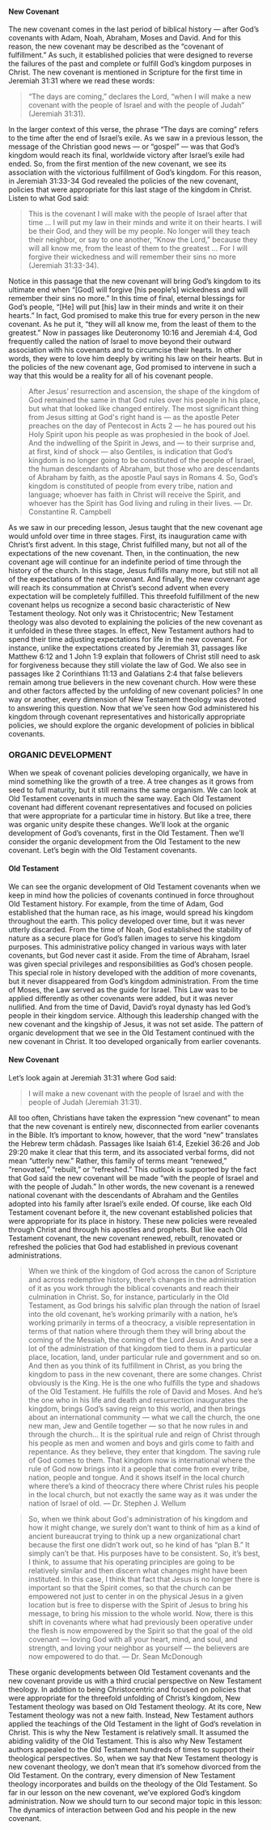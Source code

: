 #### New Covenant

The new covenant comes in the last period of biblical history — after God’s covenants with Adam, Noah, Abraham, Moses and David. And for this reason, the new covenant may be described as the “covenant of fulfillment.” As such, it established policies that were designed to reverse the failures of the past and complete or fulfill God’s kingdom purposes in Christ.
The new covenant is mentioned in Scripture for the first time in Jeremiah 31:31 where we read these words:

> “The days are coming,” declares the Lord, “when I will make a new covenant with the people of Israel and with the people of Judah” (Jeremiah 31:31). 

In the larger context of this verse, the phrase “The days are coming” refers to the time after the end of Israel’s exile. As we saw in a previous lesson, the message of the Christian good news — or “gospel” — was that God’s kingdom would reach its final, worldwide victory after Israel’s exile had ended. So, from the first mention of the new covenant, we see its association with the victorious fulfillment of God’s kingdom. 
For this reason, in Jeremiah 31:33-34 God revealed the policies of the new covenant, policies that were appropriate for this last stage of the kingdom in Christ. Listen to what God said:

> This is the covenant I will make with the people of Israel after that time … I will put my law in their minds and write it on their hearts. I will be their God, and they will be my people. No longer will they teach their neighbor, or say to one another, “Know the Lord,” because they will all know me, from the least of them to the greatest … For I will forgive their wickedness and will remember their sins no more (Jeremiah 31:33-34).

Notice in this passage that the new covenant will bring God’s kingdom to its ultimate end when “[God] will forgive [his people’s] wickedness and will remember their sins no more.” In this time of final, eternal blessings for God’s people, “[He] will put [his] law in their minds and write it on their hearts.” In fact, God promised to make this true for every person in the new covenant. As he put it, “they will all know me, from the least of them to the greatest.” 
Now in passages like Deuteronomy 10:16 and Jeremiah 4:4, God frequently called the nation of Israel to move beyond their outward association with his covenants and to circumcise their hearts. In other words, they were to love him deeply by writing his law on their hearts. But in the policies of the new covenant age, God promised to intervene in such a way that this would be a reality for all of his covenant people. 

> After Jesus’ resurrection and ascension, the shape of the kingdom of God remained the same in that God rules over his people in his place, but what that looked like changed entirely. The most significant thing from Jesus sitting at God's right hand is — as the apostle Peter preaches on the day of Pentecost in Acts 2 — he has poured out his Holy Spirit upon his people as was prophesied in the book of Joel. And the indwelling of the Spirit in Jews, and — to their surprise and, at first, kind of shock — also Gentiles, is indication that God’s kingdom is no longer going to be constituted of the people of Israel, the human descendants of Abraham, but those who are descendants of Abraham by faith, as the apostle Paul says in Romans 4. So, God’s kingdom is constituted of people from every tribe, nation and language; whoever has faith in Christ will receive the Spirit, and whoever has the Spirit has God living and ruling in their lives.
— Dr. Constantine R. Campbell 

As we saw in our preceding lesson, Jesus taught that the new covenant age would unfold over time in three stages. First, its inauguration came with Christ’s first advent. In this stage, Christ fulfilled many, but not all of the expectations of the new covenant. Then, in the continuation, the new covenant age will continue for an indefinite period of time through the history of the church. In this stage, Jesus fulfills many more, but still not all of the expectations of the new covenant. And finally, the new covenant age will reach its consummation at Christ’s second advent when every expectation will be completely fulfilled. 
This threefold fulfillment of the new covenant helps us recognize a second basic characteristic of New Testament theology. Not only was it Christocentric; New Testament theology was also devoted to explaining the policies of the new covenant as it unfolded in these three stages. 
In effect, New Testament authors had to spend their time adjusting expectations for life in the new covenant. For instance, unlike the expectations created by Jeremiah 31, passages like Matthew 6:12 and 1 John 1:9 explain that followers of Christ still need to ask for forgiveness because they still violate the law of God. We also see in passages like 2 Corinthians 11:13 and Galatians 2:4 that false believers remain among true believers in the new covenant church. How were these and other factors affected by the unfolding of new covenant policies? In one way or another, every dimension of New Testament theology was devoted to answering this question. 
Now that we’ve seen how God administered his kingdom through covenant representatives and historically appropriate policies, we should explore the organic development of policies in biblical covenants.

### ORGANIC DEVELOPMENT

When we speak of covenant policies developing organically, we have in mind something like the growth of a tree. A tree changes as it grows from seed to full maturity, but it still remains the same organism. We can look at Old Testament covenants in much the same way. Each Old Testament covenant had different covenant representatives and focused on policies that were appropriate for a particular time in history. But like a tree, there was organic unity despite these changes. 
We’ll look at the organic development of God’s covenants, first in the Old Testament. Then we’ll consider the organic development from the Old Testament to the new covenant. Let’s begin with the Old Testament covenants. 

#### Old Testament

We can see the organic development of Old Testament covenants when we keep in mind how the policies of covenants continued in force throughout Old Testament history. For example, from the time of Adam, God established that the human race, as his image, would spread his kingdom throughout the earth. This policy developed over time, but it was never utterly discarded. 
From the time of Noah, God established the stability of nature as a secure place for God’s fallen images to serve his kingdom purposes. This administrative policy changed in various ways with later covenants, but God never cast it aside. 
From the time of Abraham, Israel was given special privileges and responsibilities as God’s chosen people. This special role in history developed with the addition of more covenants, but it never disappeared from God’s kingdom administration. 
From the time of Moses, the Law served as the guide for Israel. This Law was to be applied differently as other covenants were added, but it was never nullified. 
And from the time of David, David’s royal dynasty has led God’s people in their kingdom service. Although this leadership changed with the new covenant and the kingship of Jesus, it was not set aside. 
The pattern of organic development that we see in the Old Testament continued with the new covenant in Christ. It too developed organically from earlier covenants. 

#### New Covenant

Let’s look again at Jeremiah 31:31 where God said:

> I will make a new covenant with the people of Israel and with the people of Judah (Jeremiah 31:31). 

All too often, Christians have taken the expression “new covenant” to mean that the new covenant is entirely new, disconnected from earlier covenants in the Bible. It’s important to know, however, that the word “new” translates the Hebrew term châdash. Passages like Isaiah 61:4, Ezekiel 36:26 and Job 29:20 make it clear that this term, and its associated verbal forms, did not mean “utterly new.” Rather, this family of terms meant “renewed,” “renovated,” “rebuilt,” or “refreshed.” 
This outlook is supported by the fact that God said the new covenant will be made “with the people of Israel and with the people of Judah.” In other words, the new covenant is a renewed national covenant with the descendants of Abraham and the Gentiles adopted into his family after Israel’s exile ended. 
Of course, like each Old Testament covenant before it, the new covenant established policies that were appropriate for its place in history. These new policies were revealed through Christ and through his apostles and prophets. But like each Old Testament covenant, the new covenant renewed, rebuilt, renovated or refreshed the policies that God had established in previous covenant administrations. 

> When we think of the kingdom of God across the canon of Scripture and across redemptive history, there’s changes in the administration of it as you work through the biblical covenants and reach their culmination in Christ. So, for instance, particularly in the Old Testament, as God brings his salvific plan through the nation of Israel into the old covenant, he’s working primarily with a nation, he’s working primarily in terms of a theocracy, a visible representation in terms of that nation where through them they will bring about the coming of the Messiah, the coming of the Lord Jesus. And you see a lot of the administration of that kingdom tied to them in a particular place, location, land, under particular rule and government and so on. And then as you think of its fulfillment in Christ, as you bring the kingdom to pass in the new covenant, there are some changes. Christ obviously is the King. He is the one who fulfills the type and shadows of the Old Testament. He fulfills the role of David and Moses. And he’s the one who in his life and death and resurrection inaugurates the kingdom, brings God’s saving reign to this world, and then brings about an international community — what we call the church, the one new man, Jew and Gentile together — so that he now rules in and through the church… It is the spiritual rule and reign of Christ through his people as men and women and boys and girls come to faith and repentance. As they believe, they enter that kingdom. The saving rule of God comes to them. That kingdom now is international where the rule of God now brings into it a people that come from every tribe, nation, people and tongue. And it shows itself in the local church where there’s a kind of theocracy there where Christ rules his people in the local church, but not exactly the same way as it was under the nation of Israel of old.
— Dr. Stephen J. Wellum 


> So, when we think about God's administration of his kingdom and how it might change, we surely don’t want to think of him as a kind of ancient bureaucrat trying to think up a new organizational chart because the first one didn’t work out, so he kind of has “plan B.” It simply can’t be that. His purposes have to be consistent. So, it’s best, I think, to assume that his operating principles are going to be relatively similar and then discern what changes might have been instituted. In this case, I think that fact that Jesus is no longer there is important so that the Spirit comes, so that the church can be empowered not just to center in on the physical Jesus in a given location but is free to disperse with the Spirit of Jesus to bring his message, to bring his mission to the whole world. Now, there is this shift in covenants where what had previously been operative under the flesh is now empowered by the Spirit so that the goal of the old covenant — loving God with all your heart, mind, and soul, and strength, and loving your neighbor as yourself — the believers are now empowered to do that. 
— Dr. Sean McDonough

These organic developments between Old Testament covenants and the new covenant provide us with a third crucial perspective on New Testament theology. In addition to being Christocentric and focused on policies that were appropriate for the threefold unfolding of Christ’s kingdom, New Testament theology was based on Old Testament theology. 
At its core, New Testament theology was not a new faith. Instead, New Testament authors applied the teachings of the Old Testament in the light of God’s revelation in Christ. This is why the New Testament is relatively small. It assumed the abiding validity of the Old Testament. This is also why New Testament authors appealed to the Old Testament hundreds of times to support their theological perspectives. So, when we say that New Testament theology is new covenant theology, we don’t mean that it’s somehow divorced from the Old Testament. On the contrary, every dimension of New Testament theology incorporates and builds on the theology of the Old Testament.
So far in our lesson on the new covenant, we’ve explored God’s kingdom administration. Now we should turn to our second major topic in this lesson: The dynamics of interaction between God and his people in the new covenant. 
